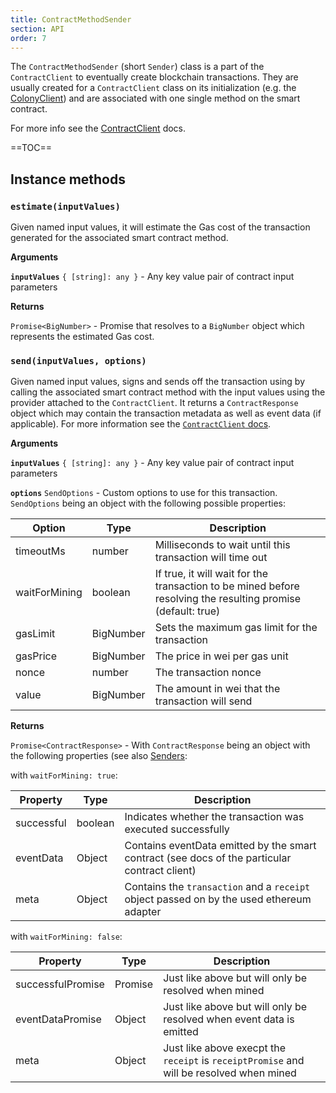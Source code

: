 ```yaml
---
title: ContractMethodSender
section: API
order: 7
---
```


The `ContractMethodSender` (short `Sender`) class is a part of the `ContractClient` to eventually create blockchain transactions. They are usually created for a `ContractClient` class on its initialization (e.g. the [ColonyClient](/colonyjs/api-colonyclient)) and are associated with one single method on the smart contract.

For more info see the [ContractClient](/colonyjs/docs-contractclient/) docs.

==TOC==

## Instance methods

### `estimate(inputValues)`

Given named input values, it will estimate the Gas cost of the transaction generated for the associated smart contract method.

**Arguments**

**`inputValues`** `{ [string]: any }` - Any key value pair of contract input parameters

**Returns**

`Promise<BigNumber>` - Promise that resolves to a `BigNumber` object which represents the estimated Gas cost.

### `send(inputValues, options)`

Given named input values, signs and sends off the transaction using by calling the associated smart contract method with the input values using the provider attached to the `ContractClient`. It returns a `ContractResponse` object which may contain the transaction metadata as well as event data (if applicable). For more information see the [`ContractClient` docs](/colonyjs/docs-contractclient/#contractresponse).

**Arguments**

**`inputValues`** `{ [string]: any }` - Any key value pair of contract input parameters

**`options`** `SendOptions` - Custom options to use for this transaction. `SendOptions` being an object with the following possible properties:

|Option|Type|Description|
|---|---|---|
|timeoutMs|number|Milliseconds to wait until this transaction will time out|
|waitForMining|boolean|If true, it will wait for the transaction to be mined before resolving the resulting promise (default: true)|
|gasLimit|BigNumber|Sets the maximum gas limit for the transaction
|gasPrice|BigNumber|The price in wei per gas unit
|nonce|number|The transaction nonce
|value|BigNumber|The amount in wei that the transaction will send

**Returns**

`Promise<ContractResponse>` - With `ContractResponse` being an object with the following properties (see also [Senders](/colonyjs/docs-contractclient/#senders):

with `waitForMining: true`:

|Property|Type|Description|
|---|---|---|
|successful|boolean|Indicates whether the transaction was executed successfully|
|eventData|Object|Contains eventData emitted by the smart contract (see docs of the particular contract client)|
|meta|Object|Contains the `transaction` and a `receipt` object passed on by the used ethereum adapter|

with `waitForMining: false`:

|Property|Type|Description|
|---|---|---|
|successfulPromise|Promise<boolean>|Just like above but will only be resolved when mined|
|eventDataPromise|Object|Just like above but will only be resolved when event data is emitted|
|meta|Object|Just like above execpt the `receipt` is `receiptPromise` and will be resolved when mined|
